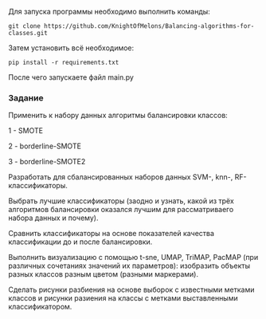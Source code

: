 Для запуска программы необходимо выполнить команды:

```
git clone https://github.com/KnightOfMelons/Balancing-algorithms-for-classes.git
```

Затем установить всё необходимое:

```
pip install -r requirements.txt
```

После чего запускаете файл main.py

### Задание

Применить к набору данных алгоритмы балансировки классов:

1 - SMOTE 

2 - borderline-SMOTE 

3 - borderline-SMOTE2

Разработать для сбалансированных наборов данных SVM-, knn-, RF-классификаторы.

Выбрать лучшие классификаторы (заодно и узнать, какой из трёх алгоритмов балансировки оказался лучшим для рассматриваего набора данных и почему).

Сравнить классификаторы на основе показателей качества классификации до и после балансировки.

Выполнить визуализацию с помощью t-sne, UMAP, TriMAP, PacMAP (при различных сочетаниях значений их параметров): изобразить объекты разных классов разным цветом (разными маркерами).

Сделать рисунки разбиения на основе выборок с известными метками классов и рисунки разиения на классы с метками выставленными классификатором.
